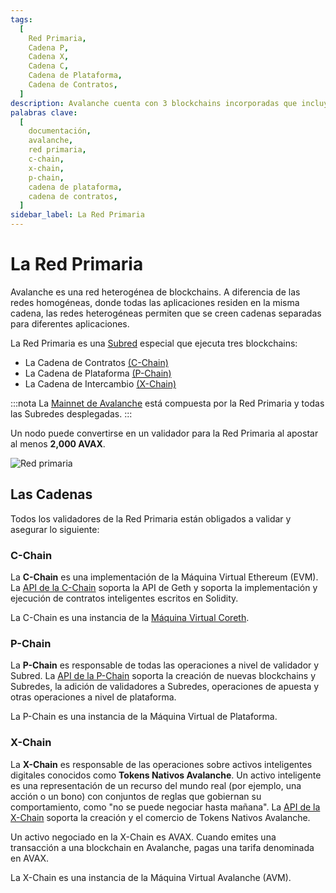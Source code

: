 ```yaml
---
tags:
  [
    Red Primaria,
    Cadena P,
    Cadena X,
    Cadena C,
    Cadena de Plataforma,
    Cadena de Contratos,
  ]
description: Avalanche cuenta con 3 blockchains incorporadas que incluyen la Cadena de Intercambio (X-Chain), Cadena de Plataforma (P-Chain) y Cadena de Contratos (C-Chain). Más información aquí.
palabras clave:
  [
    documentación,
    avalanche,
    red primaria,
    c-chain,
    x-chain,
    p-chain,
    cadena de plataforma,
    cadena de contratos,
  ]
sidebar_label: La Red Primaria
---
```


# La Red Primaria

Avalanche es una red heterogénea de blockchains. A diferencia de las redes homogéneas, donde
todas las aplicaciones residen en la misma cadena, las redes heterogéneas permiten que se creen
cadenas separadas para diferentes aplicaciones.

La Red Primaria es una [Subred](subnets-overview.md) especial que ejecuta tres blockchains:

- La Cadena de Contratos [(C-Chain)](avalanche-platform.md#c-chain)
- La Cadena de Plataforma [(P-Chain)](avalanche-platform.md#p-chain)
- La Cadena de Intercambio [(X-Chain)](avalanche-platform.md#x-chain)

:::nota
La [Mainnet de Avalanche](/learn/avalanche/mainnet.md) está compuesta por la Red Primaria
y todas las Subredes desplegadas.
:::

Un nodo puede convertirse en un validador para la Red Primaria al apostar al menos **2,000 AVAX**.

![Red primaria](/img/primary-network.png)

## Las Cadenas

Todos los validadores de la Red Primaria están obligados a validar y asegurar lo siguiente:

### C-Chain

La **C-Chain** es una implementación de la Máquina Virtual Ethereum (EVM).
La [API de la C-Chain](/reference/avalanchego/c-chain/api.md) soporta la API de Geth y soporta la
implementación y ejecución de contratos inteligentes escritos en Solidity.

La C-Chain es una instancia de la
[Máquina Virtual Coreth](https://github.com/ava-labs/coreth).

### P-Chain

La **P-Chain** es responsable de todas las operaciones a nivel de validador y Subred.
La [API de la P-Chain](/reference/avalanchego/p-chain/api.md) soporta la creación de nuevas
blockchains y Subredes, la adición de validadores a Subredes, operaciones de apuesta y otras
operaciones a nivel de plataforma.

La P-Chain es una instancia de la Máquina Virtual de Plataforma.

### X-Chain

La **X-Chain** es responsable de las operaciones sobre activos inteligentes digitales conocidos como **Tokens Nativos Avalanche**. Un activo inteligente es una representación de un recurso del mundo real (por ejemplo, una acción o un bono) con conjuntos de reglas que gobiernan su comportamiento, como "no se puede negociar hasta mañana".
La [API de la X-Chain](/reference/avalanchego/x-chain/api.md) soporta la creación y el comercio de
Tokens Nativos Avalanche.

Un activo negociado en la X-Chain es AVAX. Cuando emites una transacción a una blockchain en Avalanche, pagas una tarifa denominada en AVAX.

La X-Chain es una instancia de la Máquina Virtual Avalanche (AVM).
